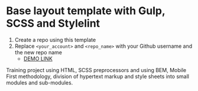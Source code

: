 # Base layout template with Gulp, SCSS and Stylelint
1. Create a repo using this template
1. Replace `<your_account>` and `<repo_name>` with your Github username and the new repo name
    - [DEMO LINK](https://<your_account>.github.io/<repo_name>/)

Training project using HTML,  SCSS preprocessors and using BEM, Mobile First methodology, division of hypertext markup and style sheets into small modules and sub-modules.
